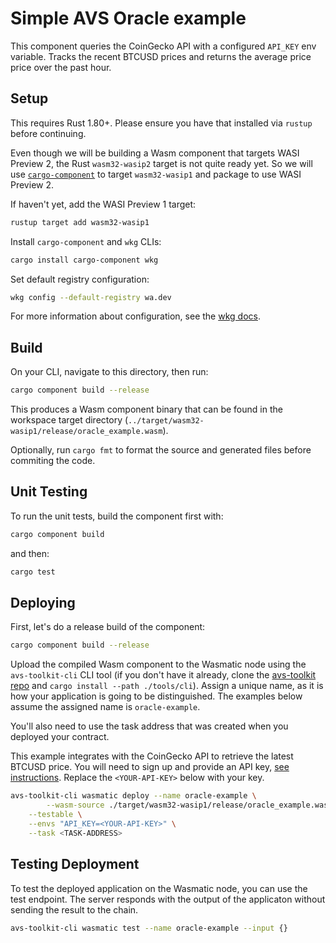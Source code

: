 # Simple AVS Oracle example

This component queries the CoinGecko API with a configured `API_KEY` env variable.
Tracks the recent BTCUSD prices and returns the average price price over the past
hour.

## Setup

This requires Rust 1.80+. Please ensure you have that installed via `rustup`
before continuing.

Even though we will be building a Wasm component that targets WASI Preview 2, the Rust
`wasm32-wasip2` target is not quite ready yet. So we will use
[`cargo-component`](https://github.com/bytecodealliance/cargo-component) to target
`wasm32-wasip1` and package to use WASI Preview 2.

If haven't yet, add the WASI Preview 1 target:

```bash
rustup target add wasm32-wasip1
```

Install `cargo-component` and `wkg` CLIs:

```bash
cargo install cargo-component wkg
```

Set default registry configuration:

```bash
wkg config --default-registry wa.dev
```

For more information about configuration, see
the [wkg docs](https://github.com/bytecodealliance/wasm-pkg-tools).

## Build

On your CLI, navigate to this directory, then run:

```bash
cargo component build --release
```

This produces a Wasm component binary that can be found
in the workspace target directory (`../target/wasm32-wasip1/release/oracle_example.wasm`).

Optionally, run `cargo fmt` to format the source and generated files before commiting the code.

## Unit Testing

To run the unit tests, build the component first with:

```bash
cargo component build
```

and then:

```bash
cargo test
```

## Deploying

First, let's do a release build of the component:

```bash
cargo component build --release
```

Upload the compiled Wasm component to the Wasmatic node using the `avs-toolkit-cli` CLI tool
(if you don't have it already, clone the [avs-toolkit repo](https://github.com/Lay3rLabs/avs-toolkit) and `cargo install --path ./tools/cli`).
Assign a unique name, as it is how your application is going to be distinguished. The examples below assume
the assigned name is `oracle-example`.

You'll also need to use the task address that was created when you deployed your contract.

This example integrates with the CoinGecko API to retrieve the latest BTCUSD price. You will need to sign up
and provide an API key, [see instructions](https://docs.coingecko.com/reference/setting-up-your-api-key).
Replace the `<YOUR-API-KEY>` below with your key.

```bash
avs-toolkit-cli wasmatic deploy --name oracle-example \
        --wasm-source ./target/wasm32-wasip1/release/oracle_example.wasm  \
    --testable \
    --envs "API_KEY=<YOUR-API-KEY>" \
    --task <TASK-ADDRESS>
```

## Testing Deployment

To test the deployed application on the Wasmatic node, you can use the test endpoint.
The server responds with the output of the applicaton without sending the result to the chain.

```bash
avs-toolkit-cli wasmatic test --name oracle-example --input {}
```
